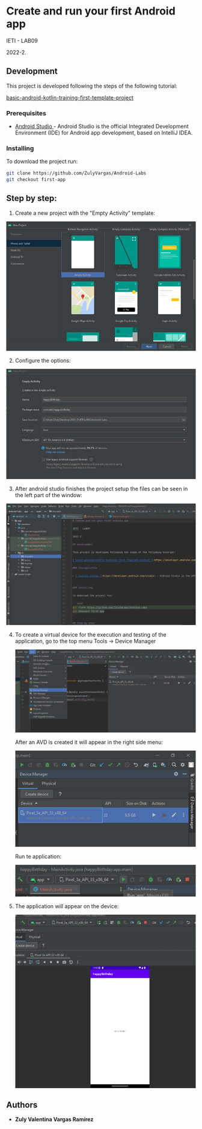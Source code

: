 # Create and run your first Android app

IETI - LAB09

2022-2.

## Development

This project is developed following the steps of the following tutorial:

[ basic-android-kotlin-training-first-template-project ](https://developer.android.com/codelabs/basic-android-kotlin-training-first-template-project)

### Prerequisites

- [ Android Studio ](https://developer.android.com/studio) - Android Studio is the official Integrated Development Environment (IDE) for Android app development, based on IntelliJ IDEA.


### Installing

To download the project run:

```bash
git clone https://github.com/ZulyVargas/Android-Labs
git checkout first-app
```

## Step by step:

1. Create a new project with the "Empty Activity" template:

![](/img/createApp.png)

2. Configure the options:

![](/img/configuration.png)

3. After android studio finishes the project setup the files can be seen in the left part of the window:

![](/img/files.png)

4. To create a virtual device for the execution and testing of the application, go to the top menu Tools -> Device Manager

    ![](img/device1.png)


    After an AVD is created it will appear in the right side menu:

    ![](img/device2.png)

    Run te application:

    ![](img/device3.png)

5. The application will appear on the device:

    ![](img/appdevice.png)

## Authors

- **Zuly Valentina Vargas Ramírez**
